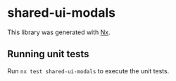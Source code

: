 # shared-ui-modals

This library was generated with [Nx](https://nx.dev).

## Running unit tests

Run `nx test shared-ui-modals` to execute the unit tests.
